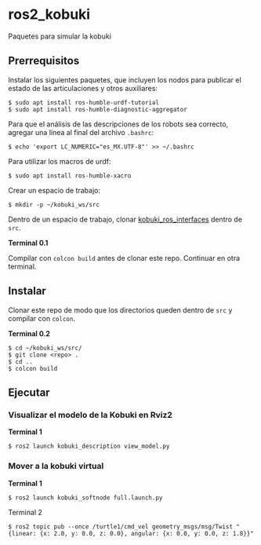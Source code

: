# ros2_kobuki
Paquetes para simular la kobuki

## Prerrequisitos

Instalar los siguientes paquetes, que incluyen los nodos para publicar el estado de las articulaciones y otros auxiliares:
```
$ sudo apt install ros-humble-urdf-tutorial
$ sudo apt install ros-humble-diagnostic-aggregator
```
Para que el análisis de las descripciones de los robots sea correcto, agregar una línea al final del archivo ```.bashrc```:
```
$ echo 'export LC_NUMERIC="es_MX.UTF-8"' >> ~/.bashrc
```

Para utilizar los macros de urdf:
```
$ sudo apt install ros-humble-xacro
```

Crear un espacio de trabajo:
```
$ mkdir -p ~/kobuki_ws/src
```
Dentro de un espacio de trabajo, clonar [kobuki_ros_interfaces](https://github.com/kobuki-base/kobuki_ros_interfaces) dentro de ```src```.

**Terminal 0.1**

Compilar con ```colcon build``` antes de clonar este repo.  Continuar en otra terminal.

## Instalar

Clonar este repo de modo que los directorios queden dentro de ```src``` y compilar con ```colcon```.

**Terminal 0.2**
```
$ cd ~/kobuki_ws/src/
$ git clone <repo> .
$ cd ..
$ colcon build
```

## Ejecutar

### Visualizar el modelo de la Kobuki en Rviz2

**Terminal 1**
```
$ ros2 launch kobuki_description view_model.py
```


### Mover a la kobuki virtual

**Terminal 1**
```
$ ros2 launch kobuki_softnode full.launch.py
```
Terminal 2
```
$ ros2 topic pub --once /turtle1/cmd_vel geometry_msgs/msg/Twist "{linear: {x: 2.0, y: 0.0, z: 0.0}, angular: {x: 0.0, y: 0.0, z: 1.8}}"
```